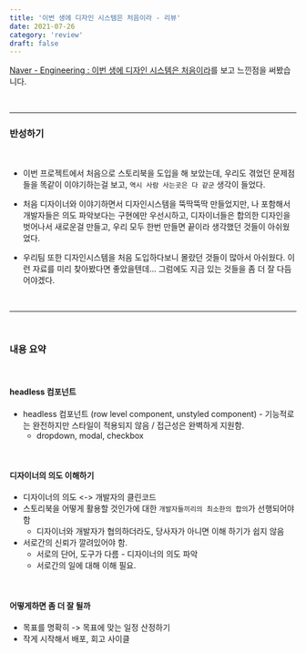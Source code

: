 ```yaml
---
title: '이번 생에 디자인 시스템은 처음이라 - 리뷰'
date: 2021-07-26
category: 'review'
draft: false
---
```


[Naver - Engineering : 이번 생에 디자인 시스템은 처음이라](https://tv.naver.com/v/20411175)를 보고 느낀점을 써봤습니다.

<br>

---

### 반성하기

<br>

- 이번 프로젝트에서 처음으로 스토리북을 도입을 해 보았는데, 우리도 겪었던 문제점들을 똑같이 이야기하는걸 보고, `역시 사람 사는곳은 다 같군` 생각이 들었다.

- 처음 디자이너와 이야기하면서 디자인시스템을 뚝딱뚝딱 만들었지만, 나 포함해서 개발자들은 의도 파악보다는 구현에만 우선시하고, 디자이너들은 합의한 디자인을 벗어나서 새로운걸 만들고, 우리 모두 한번 만들면 끝이라 생각했던 것들이 아쉬웠었다.

- 우리팀 또한 디자인시스템을 처음 도입하다보니 몰랐던 것들이 많아서 아쉬웠다. 이런 자료를 미리 찾아봤다면 좋았을텐데... 그럼에도 지금 있는 것들을 좀 더 잘 다듬어야겠다.

<br>

---

<br>

### 내용 요약

<br>

#### headless 컴포넌트

- headless 컴포넌트 (row level component, unstyled component) - 기능적로는 완전하지만 스타일이 적용되지 않음 / 접근성은 완벽하게 지원함.
  - dropdown, modal, checkbox

<br>

#### 디자이너의 의도 이해하기

- 디자이너의 의도 <-> 개발자의 클린코드
- 스토리북을 어떻게 활용할 것인가에 대한 `개발자들끼리의 최소한의 합의`가 선행되어야 함
  - 디자이너와 개발자가 협의하더라도, 당사자가 아니면 이해 하기가 쉽지 않음
- 서로간의 신뢰가 깔려있어야 함.
  - 서로의 단어, 도구가 다름 - 디자이너의 의도 파악
  - 서로간의 일에 대해 이해 필요.

<br>

#### 어떻게하면 좀 더 잘 될까

- 목표를 명확히 -> 목표에 맞는 일정 산정하기
- 작게 시작해서 배포, 회고 사이클

<br>

